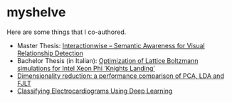 # myshelve
Here are some things that I co-authored.
<!--Most of them in English, some of them in Italian.-->

- Master Thesis: [Interactionwise &ndash; Semantic Awareness for Visual Relationship Detection](thesis-master-interactionwise-vrd-unife.pdf)
- Bachelor Thesis (in Italian): [Optimization of Lattice Boltzmann simulations for Intel Xeon Phi ‘Knights Landing’](thesis-bachelor-lattice-boltzmann-unife-[it].pdf)
- [Dimensionality reduction: a performance comparison of PCA, LDA and FJLT](algorithms-dim-reduction-comparison.pdf)
- [Classifying Electrocardiograms Using Deep Learning](intro-to-ai-ecg-deep-learning.pdf)
